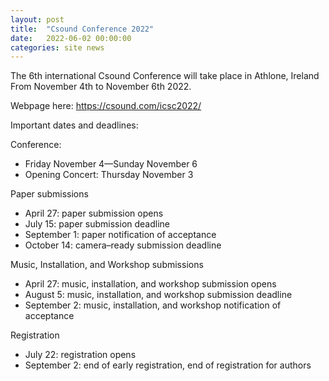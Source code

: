 ```yaml
---
layout: post
title:  "Csound Conference 2022"
date:   2022-06-02 00:00:00
categories: site news 
---
```


The 6th international Csound Conference will take place in Athlone, Ireland
From November 4th to November 6th 2022.

Webpage here: <https://csound.com/icsc2022/>

Important dates and deadlines:

Conference: 
* Friday November 4—Sunday November 6
* Opening Concert: Thursday November 3

Paper submissions
* April 27: paper submission opens
* July 15: paper submission deadline
* September 1: paper notification of acceptance
* October 14: camera–ready submission deadline

Music, Installation, and Workshop submissions
* April 27: music, installation, and workshop submission opens
* August 5: music, installation, and workshop submission deadline
* September 2: music, installation, and workshop notification of acceptance

Registration
* July 22: registration opens
* September 2: end of early registration, end of registration for authors